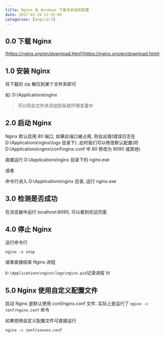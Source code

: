 ```yaml
---
title: Nginx 在 Windows 下基本安装和配置
date: 2017-03-20 12:35:03
categories: [angular2]
---
```


## 0.0 下载 Nginx
[https://nginx.org/en/download.html](https://nginx.org/en/download.html)

## 1.0 安装 Nginx
将下载的 zip 解压到某个文件夹即可

如: D:\Applications\nginx

> 可以将此文件夹添加到系统环境变量中

## 2.0 启动 Nginx
Nginx 默认启用 80 端口, 如果此端口被占用, 则会出错(错误日志在 D:\Applications\nginx\logs 目录下). 此时我们可以修改默认配置(将  D:\Applications\nginx\conf\nginx.conf 中 80 修改为 8090 或其他)

直接运行 D:\Applications\nginx 目录下的 nginx.exe

或者

命令行进入 D:\Applications\nginx 目录, 运行 nginx.exe

## 3.0 检测是否成功
在浏览器中运行 localhost:8090, 可以看到欢迎页面

## 4.0 停止 Nginx
运行命令行

`nginx -s stop`

或者直接结束 Nginx 进程

`D:\Applications\nginx\logs\nginx.pid`记录进程 Id

## 5.0 Nginx 使用自定义配置文件
启动 Nginx 是默认使用 conf/nginx.conf 文件. 实际上是运行了 `nginx -c conf/nginx.conf` 命令

如果想用自定义配置文件可直接运行

`nginx -c conf/xxxxxx.conf`
